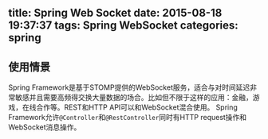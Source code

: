 title: Spring Web Socket
date: 2015-08-18 19:37:37
tags: Spring WebSocket
categories: spring
---
## 使用情景
Spring Framework是基于STOMP提供的WebSocket服务，适合与对时间延迟非常敏感并且需要高频得交换大量数据的场合。比如但不限于这样的应用：金融，游戏，在线合作等。REST和HTTP API可以和WebSocket混合使用。 Spring Framework允许`@Controller`和`@RestController`同时有HTTP request操作和WebSocket消息操作。